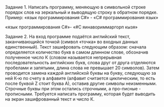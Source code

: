 Задание 1.
Написать программу, меняющую в символьной строке порядок слов на зеркальный и выводящую строку в обратном порядке.
Пример: 
«язык программирования C#» - «C# программирования язык»

«язык программирования C#»- «#C яинавориммаргорп кызя»

Задание 2.
На вход программе подаётся английский текст, заканчивающийся точкой (символ «точка» во входных данных единственный). Текст зашифровать следующим образом: сначала определяется количество букв в самом длинном слове, обозначив полученное число К (словом называется непрерывная последовательность английских букв, слова друг от друга отделяются пробелами и запятыми, длина слова не превышает 20 символов). Затем проводится замена каждой английской буквы на букву, следующую за ней К-ю по счету в алфавите (алфавит считается циклическим, то есть после буквой Z стоит буква А), оставив другие символы неизменными. Строчные буквы при этом остались строчными, а про-писные - прописными. Требуется написать программу, которая будет выводить на экран зашифрованный текст и число К.
